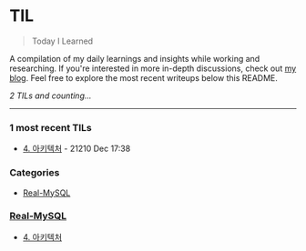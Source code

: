 # TIL
> Today I Learned

A compilation of my daily learnings and insights while working and researching.
If you're interested in more in-depth discussions, check out [my blog][1].
Feel free to explore the most recent writeups below this README.


_2 TILs and counting..._

---

### 1 most recent TILs

- [4. 아키텍처](Real-MySQL/4-아키텍처.md) - 21210 Dec 17:38

### Categories

- [Real-MySQL](#real-mysql)

### [Real-MySQL](#real-mysql)
- [4. 아키텍처](Real-MySQL/4-아키텍처.md)

[1]: https://new-pow.tistory.com


